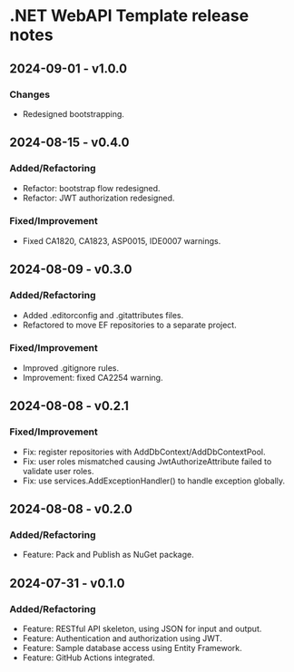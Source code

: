 # .NET WebAPI Template release notes

## 2024-09-01 - v1.0.0

### Changes

- Redesigned bootstrapping.

## 2024-08-15 - v0.4.0

### Added/Refactoring

- Refactor: bootstrap flow redesigned.
- Refactor: JWT authorization redesigned.

### Fixed/Improvement

- Fixed CA1820, CA1823, ASP0015, IDE0007 warnings.

## 2024-08-09 - v0.3.0

### Added/Refactoring

- Added .editorconfig and .gitattributes files.
- Refactored to move EF repositories to a separate project.

### Fixed/Improvement

- Improved .gitignore rules.
- Improvement: fixed CA2254 warning.

## 2024-08-08 - v0.2.1

### Fixed/Improvement

- Fix: register repositories with AddDbContext/AddDbContextPool.
- Fix: user roles mismatched causing JwtAuthorizeAttribute failed to validate user roles.
- Fix: use services.AddExceptionHandler() to handle exception globally.

## 2024-08-08 - v0.2.0

### Added/Refactoring

- Feature: Pack and Publish as NuGet package.

## 2024-07-31 - v0.1.0

### Added/Refactoring

- Feature: RESTful API skeleton, using JSON for input and output.
- Feature: Authentication and authorization using JWT.
- Feature: Sample database access using Entity Framework.
- Feature: GitHub Actions integrated.
